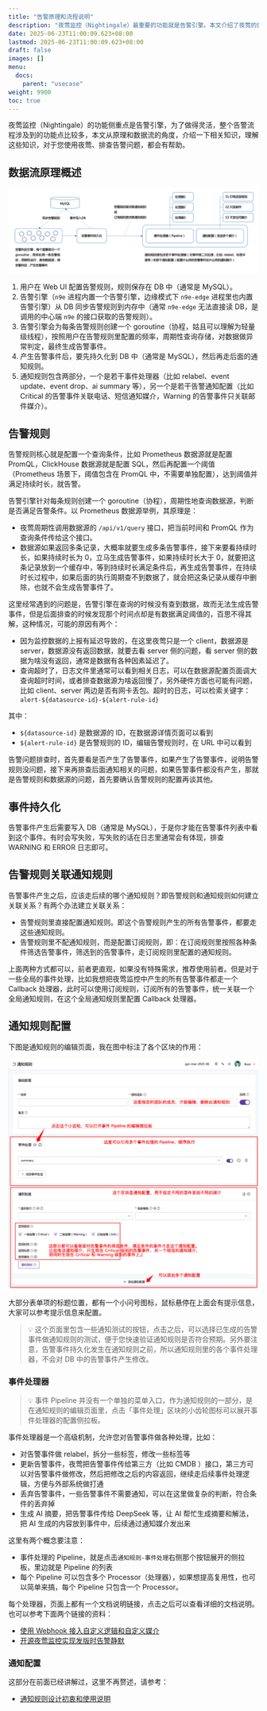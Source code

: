 ```yaml
---
title: "告警原理和流程说明"
description: "夜莺监控（Nightingale）最重要的功能就是告警引擎。本文介绍了夜莺的告警原理和数据流，把整个告警流程中涉及到的相关功能都介绍一下。"
date: 2025-06-23T11:00:09.623+08:00
lastmod: 2025-06-23T11:00:09.623+08:00
draft: false
images: []
menu:
  docs:
    parent: "usecase"
weight: 9900
toc: true
---
```


夜莺监控（Nightingale）的功能侧重点是告警引擎，为了做得灵活，整个告警流程涉及到的功能点比较多，本文从原理和数据流的角度，介绍一下相关知识，理解这些知识，对于您使用夜莺、排查告警问题，都会有帮助。

## 数据流原理概述

<img src="/img/usecase/alerting/01.png" alt="夜莺告警数据流原理概述" title="夜莺告警数据流原理概述">

1. 用户在 Web UI 配置告警规则，规则保存在 DB 中（通常是 MySQL）。
2. 告警引擎（`n9e` 进程内置一个告警引擎，边缘模式下 `n9e-edge` 进程里也内置告警引擎）从 DB 同步告警规则到内存中（通常 `n9e-edge` 无法直接读 DB，是调用的中心端 `n9e` 的接口获取的告警规则）。
3. 告警引擎会为每条告警规则创建一个 goroutine（协程，姑且可以理解为轻量级线程），按照用户在告警规则里配置的频率，周期性查询存储，对数据做异常判定，最终生成告警事件。
4. 产生告警事件后，要先持久化到 DB 中（通常是 MySQL），然后再走后面的通知规则。
5. 通知规则包含两部分，一个是若干事件处理器（比如 relabel、event update、event drop、ai summary 等），另一个是若干告警通知配置（比如 Critical 的告警事件关联电话、短信通知媒介，Warning 的告警事件只关联邮件媒介）。

## 告警规则

告警规则核心就是配置一个查询条件，比如 Prometheus 数据源就是配置 PromQL，ClickHouse 数据源就是配置 SQL，然后再配置一个阈值（Prometheus 场景下，阈值包含在 PromQL 中，不需要单独配置），达到阈值并满足持续时长，就告警。

告警引擎针对每条规则创建一个 goroutine（协程），周期性地查询数据源，判断是否满足告警条件。以 Prometheus 数据源举例，其原理是：

- 夜莺周期性调用数据源的 `/api/v1/query` 接口，把当前时间和 PromQL 作为查询条件传给这个接口。
- 数据源如果返回多条记录，大概率就要生成多条告警事件，接下来要看持续时长，如果持续时长为 0，立马生成告警事件，如果持续时长大于 0，就要把这条记录放到一个缓存中，等到持续时长满足条件后，再生成告警事件，在持续时长过程中，如果后面的执行周期查不到数据了，就会把这条记录从缓存中删除，也就不会生成告警事件了。

这里经常遇到的问题是，告警引擎在查询的时候没有查到数据，故而无法生成告警事件，但是后面排查的时候发现那个时间点却是有数据满足阈值的，百思不得其解，这种情况，可能的原因有两个：

- 因为监控数据的上报有延迟导致的，在这里夜莺只是一个 client，数据源是 server，数据源没有返回数据，就要去看 server 侧的问题，看 server 侧的数据为啥没有返回，通常是数据有各种因素延迟了。
- 查询超时了，日志文件里通常可以看到相关日志，可以在数据源配置页面调大查询超时时间，或者排查数据源为啥返回慢了，另外硬件方面也可能有问题，比如 client、server 两边是否有网卡丢包。超时的日志，可以检索关键字：`alert-${datasource-id}-${alert-rule-id}`

其中：

- `${datasource-id}` 是数据源的 ID，在数据源详情页面可以看到
- `${alert-rule-id}` 是告警规则的 ID，编辑告警规则时，在 URL 中可以看到

告警问题排查时，首先要看是否产生了告警事件，如果产生了告警事件，说明告警规则没问题，接下来再排查后面通知相关的问题，如果告警事件都没有产生，那就是告警规则和数据源的问题，首先要确认告警规则的配置再谈其他。

## 事件持久化

告警事件产生后需要写入 DB（通常是 MySQL），于是你才能在告警事件列表中看到这个事件。有时会写失败，写失败的话在日志里通常会有体现，排查 WARNING 和 ERROR 日志即可。

## 告警规则关联通知规则

告警事件产生之后，应该走后续的哪个通知规则？即告警规则和通知规则如何建立关联关系？有两个办法建立关联关系：

- 告警规则里直接配置通知规则。即这个告警规则产生的所有告警事件，都要走这些通知规则。
- 告警规则里不配通知规则，而是配置订阅规则，即：在订阅规则里按照各种条件筛选告警事件，筛选到的告警事件，走订阅规则里配置的通知规则。

上面两种方式都可以，前者更直观，如果没有特殊需求，推荐使用前者。但是对于一些全局的事件处理，比如我想把夜莺监控中产生的所有告警事件都走一个 Callback 处理器，此时可以使用订阅规则，订阅所有的告警事件，统一关联一个全局通知规则，在这个全局通知规则里配置 Callback 处理器。

## 通知规则配置

下图是通知规则的编辑页面，我在图中标注了各个区块的作用：

<img src="/img/usecase/alerting/02.png" alt="夜莺通知规则配置" title="夜莺通知规则配置">

大部分表单项的标题位置，都有一个小问号图标，鼠标悬停在上面会有提示信息，大家可以参考提示信息来配置。

> 💡 这个页面里包含一些通知测试的按钮，点击之后，可以选择已生成的告警事件做通知规则的测试，便于您快速验证通知规则是否符合预期。另外要注意，告警事件持久化发生在通知规则之前，所以通知规则里的各个事件处理器，不会对 DB 中的告警事件产生修改。

### 事件处理器

> 💡 事件 Pipeline 并没有一个单独的菜单入口，作为通知规则的一部分，是在通知规则的编辑页面里，点击「事件处理」区块的小齿轮图标可以展开事件处理器的配置侧拉板。

事件处理器是一个高级机制，允许您对告警事件做各种处理，比如：

- 对告警事件做 relabel，拆分一些标签，修改一些标签等
- 更新告警事件，夜莺把告警事件传给第三方（比如 CMDB ）接口，第三方可以对告警事件做修改，然后把修改之后的内容返回，继续走后续事件处理逻辑，方便与外部系统做打通
- 丢弃告警事件，一些告警事件不需要通知，可以在这里做复杂的判断，符合条件的丢弃掉
- 生成 AI 摘要，把告警事件传给 DeepSeek 等，让 AI 帮忙生成摘要和解法，把 AI 生成的内容放到事件中，后续通过通知媒介发出来

这里有两个概念要注意：

- 事件处理的 Pipeline，就是点击`通知规则-事件处理`右侧那个按钮展开的侧拉板，里边就是 Pipeline 的列表
- 每个 Pipeline 可以包含多个 Processor（处理器），如果想提高复用性，也可以简单来搞，每个 Pipeline 只包含一个 Processor。

每个处理器，页面上都有一个文档说明链接，点击之后可以查看详细的文档说明。也可以参考下面两个链接的资料：

- [使用 Webhook 接入自定义逻辑和自定义媒介](/zh/docs/usecase/webhook/)
- [开源夜莺监控实现发版时告警静默](https://mp.weixin.qq.com/s/Of90imqi0T_fV1QGxAkR0Q)

### 通知配置

这部分在前面已经讲解过，这里不再赘述，请参考：

- [通知规则设计初衷和使用说明](/zh/docs/usage/notify-rules/)

